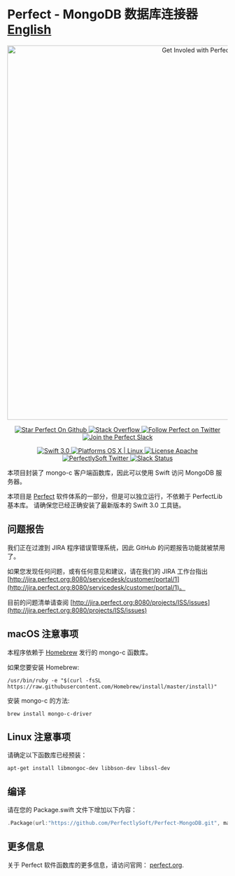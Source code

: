 Perfect - MongoDB 数据库连接器 [English](README.md)
===========================

<p align="center">
    <a href="http://perfect.org/get-involved.html" target="_blank">
        <img src="http://perfect.org/assets/github/perfect_github_2_0_0.jpg" alt="Get Involed with Perfect!" width="854" />
    </a>
</p>

<p align="center">
    <a href="https://github.com/PerfectlySoft/Perfect" target="_blank">
        <img src="http://www.perfect.org/github/Perfect_GH_button_1_Star.jpg" alt="Star Perfect On Github" />
    </a>  
    <a href="http://stackoverflow.com/questions/tagged/perfect" target="_blank">
        <img src="http://www.perfect.org/github/perfect_gh_button_2_SO.jpg" alt="Stack Overflow" />
    </a>  
    <a href="https://twitter.com/perfectlysoft" target="_blank">
        <img src="http://www.perfect.org/github/Perfect_GH_button_3_twit.jpg" alt="Follow Perfect on Twitter" />
    </a>  
    <a href="http://perfect.ly" target="_blank">
        <img src="http://www.perfect.org/github/Perfect_GH_button_4_slack.jpg" alt="Join the Perfect Slack" />
    </a>
</p>

<p align="center">
    <a href="https://developer.apple.com/swift/" target="_blank">
        <img src="https://img.shields.io/badge/Swift-3.0-orange.svg?style=flat" alt="Swift 3.0">
    </a>
    <a href="https://developer.apple.com/swift/" target="_blank">
        <img src="https://img.shields.io/badge/Platforms-OS%20X%20%7C%20Linux%20-lightgray.svg?style=flat" alt="Platforms OS X | Linux">
    </a>
    <a href="http://perfect.org/licensing.html" target="_blank">
        <img src="https://img.shields.io/badge/License-Apache-lightgrey.svg?style=flat" alt="License Apache">
    </a>
    <a href="http://twitter.com/PerfectlySoft" target="_blank">
        <img src="https://img.shields.io/badge/Twitter-@PerfectlySoft-blue.svg?style=flat" alt="PerfectlySoft Twitter">
    </a>
    <a href="http://perfect.ly" target="_blank">
        <img src="http://perfect.ly/badge.svg" alt="Slack Status">
    </a>
</p>


本项目封装了 mongo-c 客户端函数库，因此可以使用 Swift 访问 MongoDB 服务器。

本项目是
[Perfect](https://github.com/PerfectlySoft/Perfect) 软件体系的一部分，但是可以独立运行，不依赖于 PerfectLib 基本库。
请确保您已经正确安装了最新版本的 Swift 3.0 工具链。




## 问题报告

我们正在过渡到 JIRA 程序错误管理系统，因此 GitHub 的问题报告功能就被禁用了。

如果您发现任何问题，或有任何意见和建议，请在我们的 JIRA 工作台指出 [http://jira.perfect.org:8080/servicedesk/customer/portal/1](http://jira.perfect.org:8080/servicedesk/customer/portal/1)。

目前的问题清单请查阅 [http://jira.perfect.org:8080/projects/ISS/issues](http://jira.perfect.org:8080/projects/ISS/issues)

macOS 注意事项
----------------

本程序依赖于 [Homebrew](http://brew.sh) 发行的 mongo-c 函数库。 

如果您要安装 Homebrew:

~~~~~~~~~~~~~~~~~~~~~~~~~~~~~~~~~~~~~~~~~~~~~~~~~~~~~~~~~~~~~~~~~~~~~~~~~~~~~~~~
/usr/bin/ruby -e "$(curl -fsSL https://raw.githubusercontent.com/Homebrew/install/master/install)"
~~~~~~~~~~~~~~~~~~~~~~~~~~~~~~~~~~~~~~~~~~~~~~~~~~~~~~~~~~~~~~~~~~~~~~~~~~~~~~~~

安装 mongo-c 的方法:

~~~~~~~~~~~~~~~~~~~~~~~~~~~~~~~~~~~~~~~~~~~~~~~~~~~~~~~~~~~~~~~~~~~~~~~~~~~~~~~~
brew install mongo-c-driver
~~~~~~~~~~~~~~~~~~~~~~~~~~~~~~~~~~~~~~~~~~~~~~~~~~~~~~~~~~~~~~~~~~~~~~~~~~~~~~~~

Linux 注意事项
-----------------

请确定以下函数库已经预装：

```
apt-get install libmongoc-dev libbson-dev libssl-dev
```

编译
--------

请在您的 Package.swift 文件下增加以下内容：

```swift
.Package(url:"https://github.com/PerfectlySoft/Perfect-MongoDB.git", majorVersion: 3)
```

## 更多信息
关于 Perfect 软件函数库的更多信息，请访问官网： [perfect.org](http://www.perfect.org/docs/MongoDB.html).
